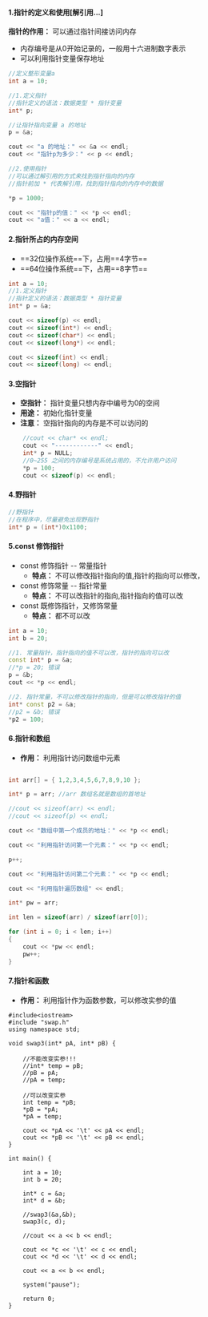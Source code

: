 <!--
 * @Author: 15868707168@163.com 15868707168@163.com
 * @Date: 2023-03-20 11:08:35
 * @LastEditors: 15868707168@163.com 15868707168@163.com
 * @LastEditTime: 2023-03-23 10:27:02
 * @FilePath: \CplusplusLesson\7.指针.md
 * @Description: 这是默认设置,请设置`customMade`, 打开koroFileHeader查看配置 进行设置: https://github.com/OBKoro1/koro1FileHeader/wiki/%E9%85%8D%E7%BD%AE
-->
#### 1.指针的定义和使用[解引用...]
**指针的作用：** 可以通过指针间接访问内存
+ 内存编号是从0开始记录的，一般用十六进制数字表示
+ 可以利用指针变量保存地址

``` C++
//定义整形变量a
int a = 10;

//1.定义指针
//指针定义的语法：数据类型 * 指针变量
int* p;

//让指针指向变量 a 的地址
p = &a;

cout << "a 的地址：" << &a << endl;
cout << "指针p为多少：" << p << endl;

//2.使用指针
//可以通过解引用的方式来找到指针指向的内存
//指针前加 * 代表解引用，找到指针指向的内存中的数据

*p = 1000;

cout << "指针p的值：" << *p << endl;
cout << "a值：" << a << endl;
```

#### 2.指针所占的内存空间
+ ==32位操作系统==下，占用==4字节==
+ ==64位操作系统==下，占用==8字节==

```C++
int a = 10;
//1.定义指针
//指针定义的语法：数据类型 * 指针变量
int* p = &a;

cout << sizeof(p) << endl;
cout << sizeof(int*) << endl;
cout << sizeof(char*) << endl;
cout << sizeof(long*) << endl;

cout << sizeof(int) << endl;
cout << sizeof(long) << endl;
```

#### 3.空指针
+ **空指针：** 指针变量只想内存中编号为0的空间
+ **用途：** 初始化指针变量
+ **注意：** 空指针指向的内存是不可以访问的
```C++
	//cout << char* << endl;
	cout << "------------" << endl;
	int* p = NULL;
	//0~255 之间的内存编号是系统占用的，不允许用户访问
	*p = 100;
	cout << sizeof(p) << endl;
```

#### 4.野指针
``` C++
//野指针
//在程序中，尽量避免出现野指针
int* p = (int*)0x1100;
```

#### 5.const 修饰指针
+ const 修饰指针 -- 常量指针 
    + **特点：** 不可以修改指针指向的值,指针的指向可以修改，
+ const 修饰常量 -- 指针常量 
    + **特点：** 不可以改指针的指向,指针指向的值可以改
+ const 既修饰指针，又修饰常量
    + **特点：** 都不可以改
```C++
int a = 10;
int b = 20;

//1. 常量指针，指针指向的值不可以改，指针的指向可以改
const int* p = &a;
//*p = 20; 错误
p = &b;
cout << *p << endl;

//2. 指针常量，不可以修改指针的指向，但是可以修改指针的值
int* const p2 = &a;
//p2 = &b; 错误
*p2 = 100;
```

#### 6.指针和数组
+ **作用：** 利用指针访问数组中元素
```C++

int arr[] = { 1,2,3,4,5,6,7,8,9,10 };

int* p = arr; //arr 数组名就是数组的首地址

//cout << sizeof(arr) << endl;
//cout << sizeof(p) << endl;

cout << "数组中第一个成员的地址：" << *p << endl;

cout << "利用指针访问第一个元素：" << *p << endl;

p++;

cout << "利用指针访问第二个元素：" << *p << endl;

cout << "利用指针遍历数组" << endl;

int* pw = arr;

int len = sizeof(arr) / sizeof(arr[0]);

for (int i = 0; i < len; i++)
{
	cout << *pw << endl;
	pw++;
}

```

#### 7.指针和函数
+ **作用：** 利用指针作为函数参数，可以修改实参的值

```
#include<iostream>
#include "swap.h"
using namespace std;

void swap3(int* pA, int* pB) {

	//不能改变实参!!!
	//int* temp = pB;
	//pB = pA;
	//pA = temp;

	//可以改变实参
	int temp = *pB;
	*pB = *pA;
	*pA = temp;

	cout << *pA << '\t' << pA << endl;
	cout << *pB << '\t' << pB << endl;
}

int main() {

	int a = 10;
	int b = 20;

	int* c = &a;
	int* d = &b;

	//swap3(&a,&b);
	swap3(c, d);

	//cout << a << b << endl;

	cout << *c << '\t' << c << endl;
	cout << *d << '\t' << d << endl;

	cout << a << b << endl;

	system("pause");

	return 0;
}

```